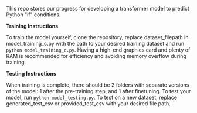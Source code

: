 This repo stores our progress for developing a transformer model to predict Python "if" conditions.

**Training Instructions**

To train the model yourself, clone the repository, replace dataset_filepath in model_training_c.py with the path to your desired training dataset and run ```python model_training_c.py```.
Having a high-end graphics card and plenty of RAM is recommended for efficiency and avoiding memory overflow during training.

**Testing Instructions**

When training is complete, there should be 2 folders with separate versions of the model: 1 after the pre-training step, and 1 after finetuning. To test your model, run ```python model_testing.py```.
To test on a new dataset, replace generated_test_csv or provided_test_csv with your desired file path.
